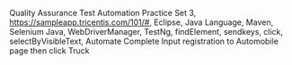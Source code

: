 Quality Assurance Test Automation Practice Set 3, https://sampleapp.tricentis.com/101/#, Eclipse, Java Language, Maven, Selenium Java, WebDriverManager, TestNg, findElement, sendkeys, click, selectByVisibleText, Automate Complete Input registration to Automobile page then click Truck
